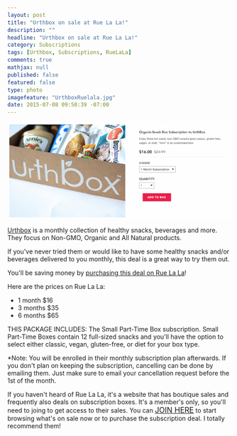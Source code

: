 ```yaml
---
layout: post
title: "Urthbox on sale at Rue La La!"
description: ""
headline: "Urthbox on sale at Rue La La!"
category: Subscriptions
tags: [Urthbox, Subscriptions, RueLaLa]
comments: true
mathjax: null
published: false
featured: false
type: photo
imagefeature: "UrthboxRuelala.jpg"
date: 2015-07-08 09:50:39 -07:00
---
```


<center><a href="https://www.ruelala.com/invite/whatsupmailbox" target="_blank">
<img src="/images/UrthboxRuelalaSale.png" border="0" style="border:none;max-width:100%;" alt="Urthbox on sale at RueLaLa!" />
</a></center>

<p><a href="http://www.shareasale.com/r.cfm?b=700297&u=1115177&m=47975&urllink=&afftrack=" target="_blank"> Urthbox</a> is a monthly collection of healthy snacks, beverages and more. They focus on Non-GMO, Organic and All Natural products.</p>

<p>If you've never tried them or would like to have some healthy snacks and/or beverages delivered to you monthly, this deal is a great way to try them out.</p>

<p>You'll be saving money by <a href="https://www.ruelala.com/invite/whatsupmailbox" target="_blank">purchasing this deal on Rue La La</a>!</p>

<p>Here are the prices on Rue La La:
<ul>
<li>1 month $16</li>
<li>3 months $35</li>
<li>6 months $65</li>
</ul>

<p>THIS PACKAGE INCLUDES: The Small Part-Time Box subscription. Small Part-Time Boxes contain 12 full-sized snacks and you'll have the option to select either classic, vegan, gluten-free, or diet for your box type.</p>

<p>*Note: You will be enrolled in their monthly subscription plan afterwards. If you don't plan on keeping the subscription, cancelling can be done by emailing them. Just make sure to email your cancellation request before the 1st of the month.</p>

<p>If you haven't heard of Rue La La, it's a website that has boutique sales and frequently also deals on subscription boxes. It's a member's only, so you'll need to joing to get access to their sales. You can <a href="https://www.ruelala.com/invite/whatsupmailbox" target="_blank"><big>JOIN HERE</big></a> to start browsing what's on sale now or to purchase the subscription deal. I totally recommend them!</p>
